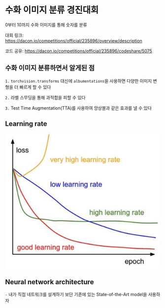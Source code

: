 # 수화 이미지 분류 경진대회

0부터 10까지 수화 이미지를 통해 숫자를 분류

대회 링크: https://dacon.io/competitions/official/235896/overview/description

코드 공유: https://dacon.io/competitions/official/235896/codeshare/5075

## 수화 이미지 분류하면서 알게된 점

`1.` `torchvision.transforms` 대신에 `albumentations`을 사용하면 다양한 이미지 변형을 더 빠르게 할 수 있다

`2.` 라벨 스무딩을 통해 과적합을 피할 수 있다

`3.` Test Time Augmentation(TTA)를 사용하여 앙상블과 같은 효과를 낼 수 있다

## Learning rate

![](https://github.com/Jaesu26/Dacon-Basic/blob/main/%EC%88%98%ED%99%94%EC%9D%B4%EB%AF%B8%EC%A7%80-%EB%B6%84%EB%A5%98/learning_rate.png)

## Neural network architecture

`-` 내가 직접 네트워크를 설계하기 보단 기존에 있는 State-of-the-Art model을 사용하자
